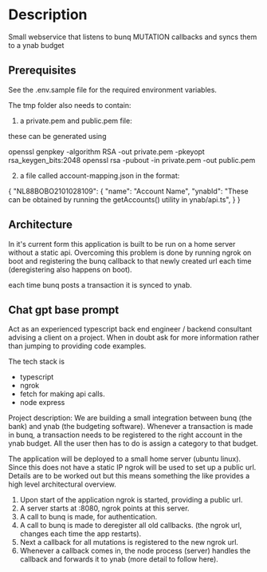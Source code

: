 # Description

Small webservice that listens to bunq MUTATION callbacks and syncs them
to a ynab budget

## Prerequisites

See the .env.sample file for the required environment variables.

The tmp folder also needs to contain:

1. a private.pem and public.pem file:

these can be generated using

openssl genpkey -algorithm RSA -out private.pem -pkeyopt rsa_keygen_bits:2048
openssl rsa -pubout -in private.pem -out public.pem

2. a file called account-mapping.json in the format:

{
  "NL88BOBO2101028109": {
    "name": "Account Name",
    "ynabId": "These can be obtained by running the getAccounts()
utility in ynab/api.ts",
  }
}

## Architecture

In it's current form this application is built to be run on a home
server without a static api. Overcoming this problem is done by running
ngrok on boot and registering the bunq callback to that newly created
url each time (deregistering also happens on boot).

each time bunq posts a transaction it is synced to ynab.


## Chat gpt base prompt

Act as an experienced typescript back end engineer / backend
consultant advising a client on a project. When in doubt ask for more
information rather than jumping to providing code examples.

The tech stack is
- typescript
- ngrok
- fetch for making api calls. 
- node express

Project description: 
We are building a small integration between bunq (the bank) and ynab
(the budgeting software). Whenever a transaction is made in bunq, a
transaction needs to be registered to the right account in the ynab
budget. All the user then has to do is assign a category to that budget. 

The application will be deployed to a small home server (ubuntu linux). Since
this does not have a static IP ngrok will be used to set up a public
url. Details are to be worked out but this means something the like
provides a high level architectural overview.


1. Upon start of the application ngrok is started, providing a public url.
2. A server starts at :8080, ngrok points at this server.
3. A call to bunq is made, for authentication.
4. A call to bunq is made to deregister all old callbacks. (the ngrok
   url, changes each time the app restarts).
5. Next a callback for all mutations is registered to the new ngrok url.
6. Whenever a callback comes in, the node process (server) handles the
callback and forwards it to ynab (more detail to follow here).
